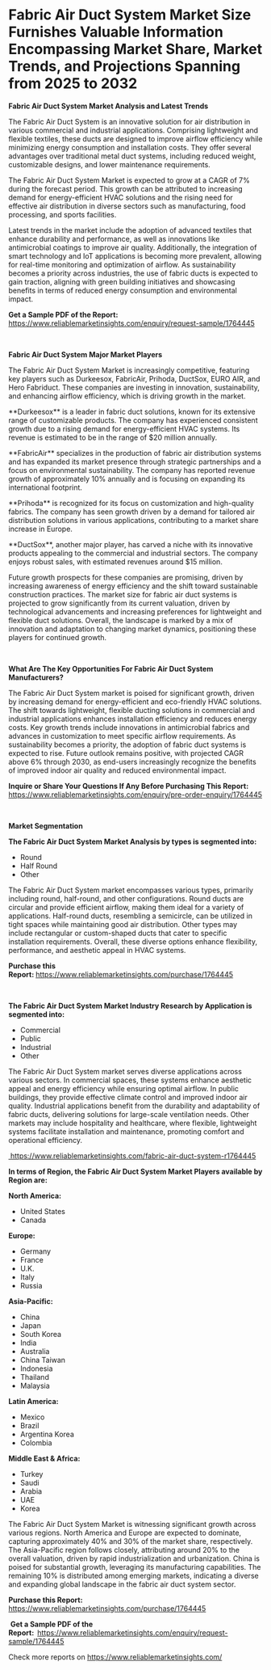<p><h1>Fabric Air Duct System Market Size Furnishes Valuable Information Encompassing Market Share, Market Trends, and Projections Spanning from 2025 to 2032</h1></p><p><strong>Fabric Air Duct System Market Analysis and Latest Trends</strong></p>
<p><p>The Fabric Air Duct System is an innovative solution for air distribution in various commercial and industrial applications. Comprising lightweight and flexible textiles, these ducts are designed to improve airflow efficiency while minimizing energy consumption and installation costs. They offer several advantages over traditional metal duct systems, including reduced weight, customizable designs, and lower maintenance requirements.</p><p>The Fabric Air Duct System Market is expected to grow at a CAGR of 7% during the forecast period. This growth can be attributed to increasing demand for energy-efficient HVAC solutions and the rising need for effective air distribution in diverse sectors such as manufacturing, food processing, and sports facilities. </p><p>Latest trends in the market include the adoption of advanced textiles that enhance durability and performance, as well as innovations like antimicrobial coatings to improve air quality. Additionally, the integration of smart technology and IoT applications is becoming more prevalent, allowing for real-time monitoring and optimization of airflow. As sustainability becomes a priority across industries, the use of fabric ducts is expected to gain traction, aligning with green building initiatives and showcasing benefits in terms of reduced energy consumption and environmental impact.</p></p>
<p><strong>Get a Sample PDF of the Report:&nbsp;</strong> <a href="https://www.reliablemarketinsights.com/enquiry/request-sample/1764445?utm_campaign=3261&utm_medium=2&utm_source=Github&utm_content=ia&utm_term=11042025&utm_id=fabric-air-duct-system">https://www.reliablemarketinsights.com/enquiry/request-sample/1764445</a></p>
<p>&nbsp;</p>
<p><strong>Fabric Air Duct System Major Market Players</strong></p>
<p><p>The Fabric Air Duct System Market is increasingly competitive, featuring key players such as Durkeesox, FabricAir, Prihoda, DuctSox, EURO AIR, and Hero Fabriduct. These companies are investing in innovation, sustainability, and enhancing airflow efficiency, which is driving growth in the market. </p><p>**Durkeesox** is a leader in fabric duct solutions, known for its extensive range of customizable products. The company has experienced consistent growth due to a rising demand for energy-efficient HVAC systems. Its revenue is estimated to be in the range of $20 million annually.</p><p>**FabricAir** specializes in the production of fabric air distribution systems and has expanded its market presence through strategic partnerships and a focus on environmental sustainability. The company has reported revenue growth of approximately 10% annually and is focusing on expanding its international footprint.</p><p>**Prihoda** is recognized for its focus on customization and high-quality fabrics. The company has seen growth driven by a demand for tailored air distribution solutions in various applications, contributing to a market share increase in Europe. </p><p>**DuctSox**, another major player, has carved a niche with its innovative products appealing to the commercial and industrial sectors. The company enjoys robust sales, with estimated revenues around $15 million. </p><p>Future growth prospects for these companies are promising, driven by increasing awareness of energy efficiency and the shift toward sustainable construction practices. The market size for fabric air duct systems is projected to grow significantly from its current valuation, driven by technological advancements and increasing preferences for lightweight and flexible duct solutions. Overall, the landscape is marked by a mix of innovation and adaptation to changing market dynamics, positioning these players for continued growth.</p></p>
<p>&nbsp;</p>
<p><strong>What Are The Key Opportunities For Fabric Air Duct System Manufacturers?</strong></p>
<p><p>The Fabric Air Duct System market is poised for significant growth, driven by increasing demand for energy-efficient and eco-friendly HVAC solutions. The shift towards lightweight, flexible ducting solutions in commercial and industrial applications enhances installation efficiency and reduces energy costs. Key growth trends include innovations in antimicrobial fabrics and advances in customization to meet specific airflow requirements. As sustainability becomes a priority, the adoption of fabric duct systems is expected to rise. Future outlook remains positive, with projected CAGR above 6% through 2030, as end-users increasingly recognize the benefits of improved indoor air quality and reduced environmental impact.</p></p>
<p><strong>Inquire or Share Your Questions If Any Before Purchasing This Report:</strong> <a href="https://www.reliablemarketinsights.com/enquiry/pre-order-enquiry/1764445?utm_campaign=3261&utm_medium=2&utm_source=Github&utm_content=ia&utm_term=11042025&utm_id=fabric-air-duct-system">https://www.reliablemarketinsights.com/enquiry/pre-order-enquiry/1764445</a></p>
<p>&nbsp;</p>
<p><strong>Market Segmentation</strong></p>
<p><strong>The Fabric Air Duct System Market Analysis by types is segmented into:</strong></p>
<p><ul><li>Round</li><li>Half Round</li><li>Other</li></ul></p>
<p><p>The Fabric Air Duct System market encompasses various types, primarily including round, half-round, and other configurations. Round ducts are circular and provide efficient airflow, making them ideal for a variety of applications. Half-round ducts, resembling a semicircle, can be utilized in tight spaces while maintaining good air distribution. Other types may include rectangular or custom-shaped ducts that cater to specific installation requirements. Overall, these diverse options enhance flexibility, performance, and aesthetic appeal in HVAC systems.</p></p>
<p><strong>Purchase this Report:&nbsp;</strong><a href="https://www.reliablemarketinsights.com/purchase/1764445?utm_campaign=3261&utm_medium=2&utm_source=Github&utm_content=ia&utm_term=11042025&utm_id=fabric-air-duct-system">https://www.reliablemarketinsights.com/purchase/1764445</a></p>
<p>&nbsp;</p>
<p><strong>The Fabric Air Duct System Market Industry Research by Application is segmented into:</strong></p>
<p><ul><li>Commercial</li><li>Public</li><li>Industrial</li><li>Other</li></ul></p>
<p><p>The Fabric Air Duct System market serves diverse applications across various sectors. In commercial spaces, these systems enhance aesthetic appeal and energy efficiency while ensuring optimal airflow. In public buildings, they provide effective climate control and improved indoor air quality. Industrial applications benefit from the durability and adaptability of fabric ducts, delivering solutions for large-scale ventilation needs. Other markets may include hospitality and healthcare, where flexible, lightweight systems facilitate installation and maintenance, promoting comfort and operational efficiency.</p></p>
<p><a href="https://www.reliablemarketinsights.com/fabric-air-duct-system-r1764445?utm_campaign=3261&utm_medium=2&utm_source=Github&utm_content=ia&utm_term=11042025&utm_id=fabric-air-duct-system">&nbsp;https://www.reliablemarketinsights.com/fabric-air-duct-system-r1764445</a></p>
<p><strong>In terms of Region, the Fabric Air Duct System Market Players available by Region are:</strong></p>
<p>
    <p> <strong> North America: </strong>
        <ul>
            <li>United States</li>
            <li>Canada</li>
        </ul>
        </p> 
    <p> <strong> Europe: </strong>
        <ul>
            <li>Germany</li>
            <li>France</li>
            <li>U.K.</li>
            <li>Italy</li>
            <li>Russia</li>
        </ul>
        </p> 
    <p> <strong> Asia-Pacific: </strong>
        <ul>
            <li>China</li>
            <li>Japan</li>
            <li>South Korea</li>
            <li>India</li>
            <li>Australia</li>
            <li>China Taiwan</li>
            <li>Indonesia</li>
            <li>Thailand</li>
            <li>Malaysia</li>
        </ul>
        </p> 
    <p> <strong> Latin America: </strong>
        <ul>
            <li>Mexico</li>
            <li>Brazil</li>
            <li>Argentina Korea</li>
            <li>Colombia</li>
        </ul>
        </p> 
    <p> <strong> Middle East & Africa: </strong>
        <ul>
            <li>Turkey</li>
            <li>Saudi</li>
            <li>Arabia</li>
            <li>UAE</li>
            <li>Korea</li>
        </ul>
    </p>
    </p>
<p><p>The Fabric Air Duct System Market is witnessing significant growth across various regions. North America and Europe are expected to dominate, capturing approximately 40% and 30% of the market share, respectively. The Asia-Pacific region follows closely, attributing around 20% to the overall valuation, driven by rapid industrialization and urbanization. China is poised for substantial growth, leveraging its manufacturing capabilities. The remaining 10% is distributed among emerging markets, indicating a diverse and expanding global landscape in the fabric air duct system sector.</p></p>
<p><strong>Purchase this Report: </strong><a href="https://www.reliablemarketinsights.com/purchase/1764445?utm_campaign=3261&utm_medium=2&utm_source=Github&utm_content=ia&utm_term=11042025&utm_id=fabric-air-duct-system">https://www.reliablemarketinsights.com/purchase/1764445</a></p>
<p>&nbsp;<strong>Get a Sample PDF of the Report:&nbsp;&nbsp;</strong><a href="https://www.reliablemarketinsights.com/enquiry/request-sample/1764445?utm_campaign=3261&utm_medium=2&utm_source=Github&utm_content=ia&utm_term=11042025&utm_id=fabric-air-duct-system">https://www.reliablemarketinsights.com/enquiry/request-sample/1764445</a></p>
<p><strong></strong></p>
<p>Check more reports on <a href="https://www.reliablemarketinsights.com/?utm_campaign=3261&utm_medium=2&utm_source=Github&utm_content=ia&utm_term=11042025&utm_id=fabric-air-duct-system">https://www.reliablemarketinsights.com/</a></p>